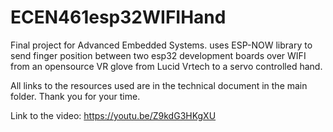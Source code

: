 # ECEN461esp32WIFIHand

Final project for Advanced Embedded Systems. uses ESP-NOW library to send finger position 
between two esp32 development boards over WIFI from an opensource VR glove from Lucid Vrtech 
to a servo controlled hand. 

All links to the resources used are in the technical document in the main folder. Thank you for your time.

Link to the video: https://youtu.be/Z9kdG3HKgXU 
